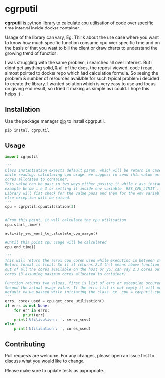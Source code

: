 # cgrputil
**cgrputil** is python library to calculate cpu utilisation of code over specific time interval inside docker container. 

Usage of the library can vary, Eg. Think about the use case where you want to know how much specific function consume cpu over specific time and on the basis of that you want to bill the client or draw charts to understand the growing trend of function.

I was struggling with the same problem, i searched all over internet. But i didnt get anything solid,
& all of the docs, the repos i viewed, code i read, almost pointed to docker repo which had calculation formula.
So seeing the problem & number of resources available for such typical problem i decided to create the library.
I wanted solution which is very easy to use and focus on giving end result, so i tried it making as simple as i could.
I hope this helps :) .

## Installation

Use the package manager [pip](https://pip.pypa.io/en/stable/) to install cpgrputil.

```bash
pip install cgrputil
```

## Usage

```python
import cgrputil

'''
Class instantiation expects default param, which will be return in case of any failure 
while reading, calculating cpu usage. We suggest to send this value as maxm number of 
cores allocated to container.
This value can be pass in two ways either passing it while class instantiation, which is in 
example below i.e 3 or setting it inside env variable `RES_CPU_LIMIT`. 
Library will fist check for the value pass and then for the env variable, on of them is mandatory
else exception will be raised.
'''
cpu = cgrputil.cpuutilisation(3)


#From this point, it will calculate the cpu utilisation
cpu.start_time()

activity_you_want_to_calculate_cpu_usage()

#Until this point cpu usage will be calculated 
cpu.end_time()

'''
This will return the aprox cpu cores used while executing in between start time and end time.
Return format is float. So if it returns 2.3 that means above function have consumed 2.3 cores
out of all the cores available on the host or you can say 2.3 cores out of 3 
cores (3 assuming maximum cores allocated to container).

Function returns two values, first is list of errs or exception occured while calculating cpu usage.
Second the actual usage value. If the errs list is not empty it will most likely to return the 
default value passed while initiating the class. Ex. cpu = cgrputil.cpuutilisation(3) which is 3 here.
'''
errs, cores_used = cpu.get_core_utilisation()
if errs is not None:
    for err in errs:
        print(err)
    print('Utilisation : ', cores_used)        
else:
    print('Utilisation : ', cores_used)  
```

## Contributing
Pull requests are welcome. For any changes, please open an issue first to discuss what you would like to change.

Please make sure to update tests as appropriate.
